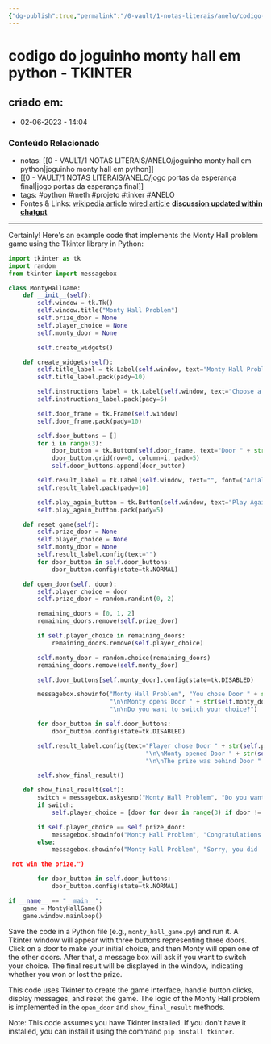 ```yaml
---
{"dg-publish":true,"permalink":"/0-vault/1-notas-literais/anelo/codigo-do-joguinho-monty-hall-em-python-tkinter/","tags":["python","meth","projeto","tinker","ANELO"],"dgHomeLink":true,"dgShowLocalGraph":true,"dgShowFileTree":true,"dgEnableSearch":true,"noteIcon":""}
---
```


# codigo do joguinho monty hall em python -  TKINTER

## criado em: 
-  02-06-2023 - 14:04

### Conteúdo Relacionado
- notas: [[0 - VAULT/1 NOTAS LITERAIS/ANELO/joguinho monty hall em python\|joguinho monty hall em python]]
- [[0 - VAULT/1 NOTAS LITERAIS/ANELO/jogo portas da esperança final\|jogo portas da esperança final]]
- tags: #python #meth #projeto #tinker #ANELO
- Fontes & Links: 
[wikipedia article](https://en.wikipedia.org/wiki/Monty_Hall_problem)
[wired article](https://www.wired.com/story/monty-hall-problem-python/)
**[discussion updated within chatgpt](https://chat.openai.com/share/630c539d-f248-41d3-80af-4508744c36f6)**

---

Certainly! Here's an example code that implements the Monty Hall problem game using the Tkinter library in Python:

```python
import tkinter as tk
import random
from tkinter import messagebox

class MontyHallGame:
    def __init__(self):
        self.window = tk.Tk()
        self.window.title("Monty Hall Problem")
        self.prize_door = None
        self.player_choice = None
        self.monty_door = None

        self.create_widgets()

    def create_widgets(self):
        self.title_label = tk.Label(self.window, text="Monty Hall Problem", font=("Arial", 18, "bold"))
        self.title_label.pack(pady=10)

        self.instructions_label = tk.Label(self.window, text="Choose a door and see if you win the prize!", font=("Arial", 12))
        self.instructions_label.pack(pady=5)

        self.door_frame = tk.Frame(self.window)
        self.door_frame.pack(pady=10)

        self.door_buttons = []
        for i in range(3):
            door_button = tk.Button(self.door_frame, text="Door " + str(i+1), width=10, command=lambda door=i: self.open_door(door))
            door_button.grid(row=0, column=i, padx=5)
            self.door_buttons.append(door_button)

        self.result_label = tk.Label(self.window, text="", font=("Arial", 12, "bold"))
        self.result_label.pack(pady=10)

        self.play_again_button = tk.Button(self.window, text="Play Again", command=self.reset_game)
        self.play_again_button.pack(pady=5)

    def reset_game(self):
        self.prize_door = None
        self.player_choice = None
        self.monty_door = None
        self.result_label.config(text="")
        for door_button in self.door_buttons:
            door_button.config(state=tk.NORMAL)

    def open_door(self, door):
        self.player_choice = door
        self.prize_door = random.randint(0, 2)

        remaining_doors = [0, 1, 2]
        remaining_doors.remove(self.prize_door)

        if self.player_choice in remaining_doors:
            remaining_doors.remove(self.player_choice)

        self.monty_door = random.choice(remaining_doors)
        remaining_doors.remove(self.monty_door)

        self.door_buttons[self.monty_door].config(state=tk.DISABLED)

        messagebox.showinfo("Monty Hall Problem", "You chose Door " + str(self.player_choice+1) +
                            "\n\nMonty opens Door " + str(self.monty_door+1) +
                            "\n\nDo you want to switch your choice?")

        for door_button in self.door_buttons:
            door_button.config(state=tk.DISABLED)

        self.result_label.config(text="Player chose Door " + str(self.player_choice+1) +
                                      "\n\nMonty opened Door " + str(self.monty_door+1) +
                                      "\n\nThe prize was behind Door " + str(self.prize_door+1))

        self.show_final_result()

    def show_final_result(self):
        switch = messagebox.askyesno("Monty Hall Problem", "Do you want to switch your choice?")
        if switch:
            self.player_choice = [door for door in range(3) if door != self.player_choice and door != self.monty_door][0]

        if self.player_choice == self.prize_door:
            messagebox.showinfo("Monty Hall Problem", "Congratulations! You won the prize!")
        else:
            messagebox.showinfo("Monty Hall Problem", "Sorry, you did

 not win the prize.")

        for door_button in self.door_buttons:
            door_button.config(state=tk.NORMAL)

if __name__ == "__main__":
    game = MontyHallGame()
    game.window.mainloop()
```

Save the code in a Python file (e.g., `monty_hall_game.py`) and run it. A Tkinter window will appear with three buttons representing three doors. Click on a door to make your initial choice, and then Monty will open one of the other doors. After that, a message box will ask if you want to switch your choice. The final result will be displayed in the window, indicating whether you won or lost the prize.

This code uses Tkinter to create the game interface, handle button clicks, display messages, and reset the game. The logic of the Monty Hall problem is implemented in the `open_door` and `show_final_result` methods.

Note: This code assumes you have Tkinter installed. If you don't have it installed, you can install it using the command `pip install tkinter`.